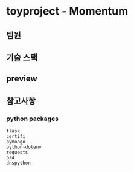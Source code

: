 # toyproject - Momentum

## 팀원

## 기술 스택

## preview 

## 참고사항

### python packages

```text
flask
certifi          
pymongo            
python-dotenv      
requests    
bs4   
dnspython   
```